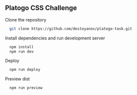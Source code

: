 ## Platogo CSS Challenge 

Clone the repository

```bash
  git clone https://github.com/dostoyanov/platogo-task.git
```

Install dependencies and run development server

```bash
  npm install
  npm run dev
```

Deploy

```bash
  npm run deploy
```

Preview dist

```bash
  npm run preview
```

